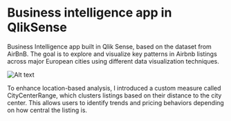 # Business intelligence app in QlikSense

Business Intelligence app built in Qlik Sense, based on the dataset from AirBnB. The goal is to explore and visualize key patterns in Airbnb listings across major European cities using different data visualization techniques.

![Alt text](https://github.com/roxanatdg/QlikSense-app/blob/main/Pics/qliksense-app.png)


To enhance location-based analysis, I introduced a custom measure called CityCenterRange, which clusters listings based on their distance to the city center. This allows users to identify trends and pricing behaviors depending on how central the listing is.





